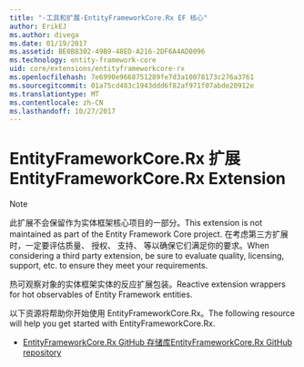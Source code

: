 ```yaml
---
title: "-工具和扩展-EntityFrameworkCore.Rx EF 核心"
author: ErikEJ
ms.author: divega
ms.date: 01/19/2017
ms.assetid: BE0B8302-49B9-48ED-A216-2DF6A4AD0096
ms.technology: entity-framework-core
uid: core/extensions/entityframeworkcore-rx
ms.openlocfilehash: 7e6990e9668751289fe7d3a10078173c276a3761
ms.sourcegitcommit: 01a75cd483c1943ddd6f82af971f07abde20912e
ms.translationtype: MT
ms.contentlocale: zh-CN
ms.lasthandoff: 10/27/2017
---
```

# <a name="entityframeworkcorerx-extension"></a><span data-ttu-id="a7e55-102">EntityFrameworkCore.Rx 扩展</span><span class="sxs-lookup"><span data-stu-id="a7e55-102">EntityFrameworkCore.Rx Extension</span></span>

> [!NOTE]  
> <span data-ttu-id="a7e55-103">此扩展不会保留作为实体框架核心项目的一部分。</span><span class="sxs-lookup"><span data-stu-id="a7e55-103">This extension is not maintained as part of the Entity Framework Core project.</span></span> <span data-ttu-id="a7e55-104">在考虑第三方扩展时，一定要评估质量、 授权、 支持、 等以确保它们满足你的要求。</span><span class="sxs-lookup"><span data-stu-id="a7e55-104">When considering a third party extension, be sure to evaluate quality, licensing, support, etc. to ensure they meet your requirements.</span></span>

<span data-ttu-id="a7e55-105">热可观察对象的实体框架实体的反应扩展包装。</span><span class="sxs-lookup"><span data-stu-id="a7e55-105">Reactive extension wrappers for hot observables of Entity Framework entities.</span></span>

<span data-ttu-id="a7e55-106">以下资源将帮助你开始使用 EntityFrameworkCore.Rx。</span><span class="sxs-lookup"><span data-stu-id="a7e55-106">The following resource will help you get started with EntityFrameworkCore.Rx.</span></span>
* [<span data-ttu-id="a7e55-107">EntityFrameworkCore.Rx GitHub 存储库</span><span class="sxs-lookup"><span data-stu-id="a7e55-107">EntityFrameworkCore.Rx GitHub repository</span></span>](https://github.com/NickStrupat/EntityFramework.Rx/)
